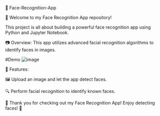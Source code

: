🌟 Face-Recognition-App

👋 Welcome to my Face Recognition App repository!

This project is all about building a powerful face recognition app using Python and Jupyter Notebook.

📷 Overview:
This app utilizes advanced facial recognition algorithms to identify faces in images. 

#Demo
![image](https://github.com/i-Swati/Face-Recognition-App/assets/137554521/274fffd3-8e0d-43d6-9303-d614c69fedf1)


🌟 Features:

🖼️ Upload an image and let the app detect faces.

🔍 Perform facial recognition to identify known faces.




🎉 Thank you for checking out my Face Recognition App! Enjoy detecting faces! 👋
